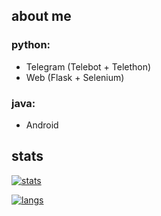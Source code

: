 ## about me

### python:
- Telegram (Telebot + Telethon)
- Web (Flask + Selenium)

### java:
- Android 

## stats

[![stats](https://github-readme-stats.vercel.app/api?username=artkegor&theme=material-palenight)](https://github.com/artkegor)

[![langs](https://github-readme-stats.vercel.app/api/top-langs/?username=artkegor&exclude_repo=dotfiles&langs_count=8&layout=compact&theme=material-palenight)](https://github.com/artkegor?tab=repositories)
